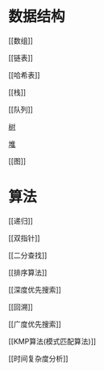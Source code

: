 # 数据结构

[[数组]]

[[链表]]

[[哈希表]]

[[栈]]

[[队列]]

[树](Data_Structure-树.md)

[堆](Data_structure-堆.md)

[[图]]

# 算法

[[递归]]

[[双指针]]

[[二分查找]]

[[排序算法]]

[[深度优先搜索]]

[[回溯]]

[[广度优先搜索]]

[[KMP算法(模式匹配算法)]]

[[时间复杂度分析]]